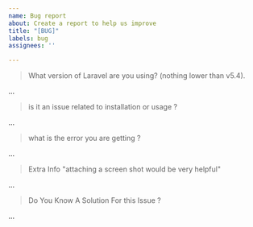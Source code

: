 ```yaml
---
name: Bug report
about: Create a report to help us improve
title: "[BUG]"
labels: bug
assignees: ''

---
```


<!--- For Demo Issues, Plz Open It On The Demo Repo -->
<!--- you can put ur answers in place of the 3 dots ... -->

> What version of Laravel are you using? (nothing lower than v5.4).

...

> is it an issue related to installation or usage ?

...

> what is the error you are getting ?

...

> Extra Info "attaching a screen shot would be very helpful"

...

> Do You Know A Solution For this Issue ?

...
